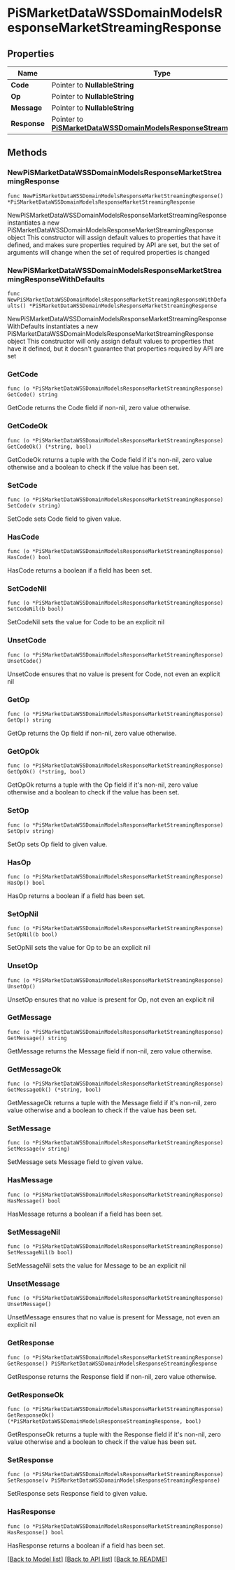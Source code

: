 # PiSMarketDataWSSDomainModelsResponseMarketStreamingResponse

## Properties

Name | Type | Description | Notes
------------ | ------------- | ------------- | -------------
**Code** | Pointer to **NullableString** |  | [optional] 
**Op** | Pointer to **NullableString** |  | [optional] 
**Message** | Pointer to **NullableString** |  | [optional] 
**Response** | Pointer to [**PiSMarketDataWSSDomainModelsResponseStreamingResponse**](PiSMarketDataWSSDomainModelsResponseStreamingResponse.md) |  | [optional] 

## Methods

### NewPiSMarketDataWSSDomainModelsResponseMarketStreamingResponse

`func NewPiSMarketDataWSSDomainModelsResponseMarketStreamingResponse() *PiSMarketDataWSSDomainModelsResponseMarketStreamingResponse`

NewPiSMarketDataWSSDomainModelsResponseMarketStreamingResponse instantiates a new PiSMarketDataWSSDomainModelsResponseMarketStreamingResponse object
This constructor will assign default values to properties that have it defined,
and makes sure properties required by API are set, but the set of arguments
will change when the set of required properties is changed

### NewPiSMarketDataWSSDomainModelsResponseMarketStreamingResponseWithDefaults

`func NewPiSMarketDataWSSDomainModelsResponseMarketStreamingResponseWithDefaults() *PiSMarketDataWSSDomainModelsResponseMarketStreamingResponse`

NewPiSMarketDataWSSDomainModelsResponseMarketStreamingResponseWithDefaults instantiates a new PiSMarketDataWSSDomainModelsResponseMarketStreamingResponse object
This constructor will only assign default values to properties that have it defined,
but it doesn't guarantee that properties required by API are set

### GetCode

`func (o *PiSMarketDataWSSDomainModelsResponseMarketStreamingResponse) GetCode() string`

GetCode returns the Code field if non-nil, zero value otherwise.

### GetCodeOk

`func (o *PiSMarketDataWSSDomainModelsResponseMarketStreamingResponse) GetCodeOk() (*string, bool)`

GetCodeOk returns a tuple with the Code field if it's non-nil, zero value otherwise
and a boolean to check if the value has been set.

### SetCode

`func (o *PiSMarketDataWSSDomainModelsResponseMarketStreamingResponse) SetCode(v string)`

SetCode sets Code field to given value.

### HasCode

`func (o *PiSMarketDataWSSDomainModelsResponseMarketStreamingResponse) HasCode() bool`

HasCode returns a boolean if a field has been set.

### SetCodeNil

`func (o *PiSMarketDataWSSDomainModelsResponseMarketStreamingResponse) SetCodeNil(b bool)`

 SetCodeNil sets the value for Code to be an explicit nil

### UnsetCode
`func (o *PiSMarketDataWSSDomainModelsResponseMarketStreamingResponse) UnsetCode()`

UnsetCode ensures that no value is present for Code, not even an explicit nil
### GetOp

`func (o *PiSMarketDataWSSDomainModelsResponseMarketStreamingResponse) GetOp() string`

GetOp returns the Op field if non-nil, zero value otherwise.

### GetOpOk

`func (o *PiSMarketDataWSSDomainModelsResponseMarketStreamingResponse) GetOpOk() (*string, bool)`

GetOpOk returns a tuple with the Op field if it's non-nil, zero value otherwise
and a boolean to check if the value has been set.

### SetOp

`func (o *PiSMarketDataWSSDomainModelsResponseMarketStreamingResponse) SetOp(v string)`

SetOp sets Op field to given value.

### HasOp

`func (o *PiSMarketDataWSSDomainModelsResponseMarketStreamingResponse) HasOp() bool`

HasOp returns a boolean if a field has been set.

### SetOpNil

`func (o *PiSMarketDataWSSDomainModelsResponseMarketStreamingResponse) SetOpNil(b bool)`

 SetOpNil sets the value for Op to be an explicit nil

### UnsetOp
`func (o *PiSMarketDataWSSDomainModelsResponseMarketStreamingResponse) UnsetOp()`

UnsetOp ensures that no value is present for Op, not even an explicit nil
### GetMessage

`func (o *PiSMarketDataWSSDomainModelsResponseMarketStreamingResponse) GetMessage() string`

GetMessage returns the Message field if non-nil, zero value otherwise.

### GetMessageOk

`func (o *PiSMarketDataWSSDomainModelsResponseMarketStreamingResponse) GetMessageOk() (*string, bool)`

GetMessageOk returns a tuple with the Message field if it's non-nil, zero value otherwise
and a boolean to check if the value has been set.

### SetMessage

`func (o *PiSMarketDataWSSDomainModelsResponseMarketStreamingResponse) SetMessage(v string)`

SetMessage sets Message field to given value.

### HasMessage

`func (o *PiSMarketDataWSSDomainModelsResponseMarketStreamingResponse) HasMessage() bool`

HasMessage returns a boolean if a field has been set.

### SetMessageNil

`func (o *PiSMarketDataWSSDomainModelsResponseMarketStreamingResponse) SetMessageNil(b bool)`

 SetMessageNil sets the value for Message to be an explicit nil

### UnsetMessage
`func (o *PiSMarketDataWSSDomainModelsResponseMarketStreamingResponse) UnsetMessage()`

UnsetMessage ensures that no value is present for Message, not even an explicit nil
### GetResponse

`func (o *PiSMarketDataWSSDomainModelsResponseMarketStreamingResponse) GetResponse() PiSMarketDataWSSDomainModelsResponseStreamingResponse`

GetResponse returns the Response field if non-nil, zero value otherwise.

### GetResponseOk

`func (o *PiSMarketDataWSSDomainModelsResponseMarketStreamingResponse) GetResponseOk() (*PiSMarketDataWSSDomainModelsResponseStreamingResponse, bool)`

GetResponseOk returns a tuple with the Response field if it's non-nil, zero value otherwise
and a boolean to check if the value has been set.

### SetResponse

`func (o *PiSMarketDataWSSDomainModelsResponseMarketStreamingResponse) SetResponse(v PiSMarketDataWSSDomainModelsResponseStreamingResponse)`

SetResponse sets Response field to given value.

### HasResponse

`func (o *PiSMarketDataWSSDomainModelsResponseMarketStreamingResponse) HasResponse() bool`

HasResponse returns a boolean if a field has been set.


[[Back to Model list]](../README.md#documentation-for-models) [[Back to API list]](../README.md#documentation-for-api-endpoints) [[Back to README]](../README.md)


